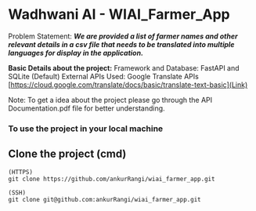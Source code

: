 # Wadhwani AI - WIAI_Farmer_App

Problem Statement: ***We are provided a list of farmer names and other relevant details in a csv file that needs to be translated into multiple languages for display in the application.***

**Basic Details about the project:**
Framework and Database: FastAPI and SQLite (Default)
External APIs Used: Google Translate APIs [https://cloud.google.com/translate/docs/basic/translate-text-basic](Link)

Note: To get a idea about the project please go through the API Documentation.pdf file for better understanding.

### To use the project in your local machine

## Clone the project (cmd)
```
(HTTPS)
git clone https://github.com/ankurRangi/wiai_farmer_app.git
```

```
(SSH)
git clone git@github.com:ankurRangi/wiai_farmer_app.git
```





